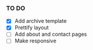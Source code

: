 ### TO DO

- [X] Add archive template
- [X] Prettify layout
- [ ] Add about and contact pages
- [ ] Make responsive